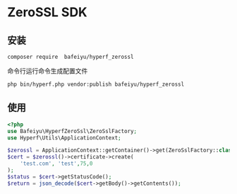 # ZeroSSL SDK

## 安装


```
composer require  bafeiyu/hyperf_zerossl
```

命令行运行命令生成配置文件
```angular2html
php bin/hyperf.php vendor:publish bafeiyu/hyperf_zerossl
```
## 使用

```php
<?php
use Bafeiyu\HyperfZeroSsl\ZeroSslFactory;
use Hyperf\Utils\ApplicationContext;

$zerossl = ApplicationContext::getContainer()->get(ZeroSslFactory::class);
$cert = $zerossl()->certificate->create(
    'test.com', 'test',75,0
);
$status = $cert->getStatusCode();
$return = json_decode($cert->getBody()->getContents());
```
